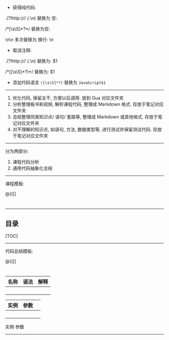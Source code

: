 - 获得纯代码:

.*(?!http:)// (.*\n)
替换为 空:


/\*[\s\S]*?\*/
替换为空:


\n\n
多次替换为 换行:
\n


- 取消注释:

.*(?!http:)// (.*\n)
替换为:
$1

/\*([\s\S]*?)\*/
替换为:
$1

- 添加代码语言
```([\s\S]*?)```
替换为
```JavaScript$1```

---
1. 优化代码, 保留主干, 方便以后调用. 放到 Gua 对应文件夹
2. 分析整理板书和视频, 解析课程代码, 整理成 Markdown 格式. 存放于笔记对应文件夹
3. 总结整理同类知识点/ 语句/ 套路等, 整理成 Markdown 或其他格式. 存放于笔记对应文件夹
4. 对不理解的知识点, 如语句, 方法, 数据类型等, 进行测试并保留测试代码. 存放于笔记对应文件夹

----

分为两部分:
1. 课程代码分析
2. 通用代码抽象化总结

---

课程模板:

@()[]

#
----

## 目录

[TOC]


---

代码总结模板:

@()[]

#

| 名称   | 语法   | 解释   |
| ---- | ---- | ---- |
|      |      |      |
|      |      |      |
|      |      |      |
|      |      |      |

| 实例   | 参数   |      |
| ---- | ---- | ---- |
|      |      |      |
|      |      |      |
|      |      |      |
|      |      |      |

实例  参数        

---
